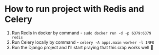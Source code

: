 # How to run project with Redis and Celery 

1. Run Redis in docker by command - `sudo docker run -d -p 6379:6379 redis`
2. Run Celery locally by command - `celery -A apps.main worker -l INFO`
3. Run the Django project and I'll start praying that this crap works well 🙏